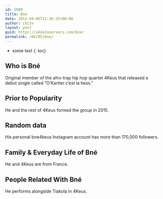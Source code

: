 ```yaml
---
id: 1980
title: Bné
date: 2012-04-05T11:36:25+00:00
author: chito
layout: post
guid: https://ukdataservers.com/bne/
permalink: /04/05/bne/
---
```


* some text
{: toc}


## Who is  Bné
                  
                  
                  
Original member of the afro-trap hip hop quartet 4Keus that released a debut single called &#8220;O&#8217;Kartier c&#8217;est la hess.&#8221; 
                  
                
                
                
## Prior to Popularity 
                  
                  
                  
He and the rest of 4Keus formed the group in 2015.
                  
                
                
                
## Random data 
                  
                  
                  
His personal bne4keus Instagram account has more than 170,000 followers.
                  
                
                
                
## Family & Everyday Life of Bné
                  
                  
                  
He and 4Keus are from France.
                  
                
                
                
## People Related With  Bné
                  
                  
                  
He performs alongside Tiakola in 4Keus.
                  
                
              
            
          
          
          
    
    
  
